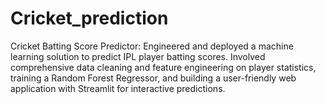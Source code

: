 # Cricket_prediction
Cricket Batting Score Predictor: Engineered and deployed a machine learning solution to predict IPL player batting scores. Involved comprehensive data cleaning and feature engineering on player statistics, training a Random Forest Regressor, and building a user-friendly web application with Streamlit for interactive predictions.
